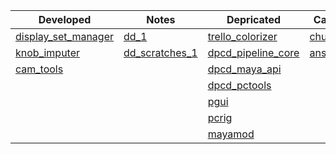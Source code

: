 |Developed|Notes|Depricated|Career|
| - | - | - | - |
| [display_set_manager](https://github.com/barbatulum/display_set_manager)  | [dd_1](https://github.com/barbatulum/notes_dd_200907) | [trello_colorizer](https://github.com/barbatulum/trello_colorizer) | [chungyo](https://github.com/barbatulum/chungyo) |
| [knob_imputer](https://github.com/barbatulum/knob_imputer) | [dd_scratches_1](https://github.com/barbatulum/dd_scratches_1) | [dpcd_pipeline_core](https://github.com/barbatulum/dpcd_pipeline_core) | [ansarpi](https://github.com/barbatulum/ansarpi) |
|[cam_tools](https://github.com/barbatulum/cam_tools) | | [dpcd_maya_api](https://github.com/barbatulum/dpcd_maya_api)  |
|||[dpcd_pctools](https://github.com/barbatulum/dpcd_pctools)||
|||[pgui](https://github.com/barbatulum/pgui)||
|||[pcrig](https://github.com/barbatulum/pcrig)||
|||[mayamod](https://github.com/barbatulum/mayamod)||
